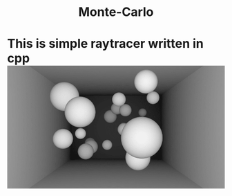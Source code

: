 <h1 align="center">Monte-Carlo<h1>

This is simple raytracer written in cpp
![Path traced render of some spheres sampled at 100 samples](https://github.com/org-Stupefy/Monte-Carlo-Raytracer/blob/master/resources/samplescene.png?raw=true "A simple smaple scene")
